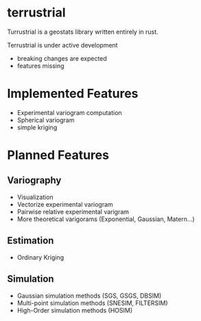 # terrustrial
Turrustrial is a geostats library written entirely in rust.

Terrustrial is under active development 
- breaking changes are expected
- features missing

# Implemented Features
- Experimental variogram computation
- Spherical variogram
- simple kriging

 # Planned Features
 ## Variography
 - Visualization
 - Vectorize experimental variogram
 - Pairwise relative experimental varigram
 - More theoretical varigorams (Exponential, Gaussian, Matern...)
   
 ## Estimation
 - Ordinary Kriging
   
 ## Simulation
 - Gaussian simulation methods (SGS, GSGS, DBSIM)
 - Multi-point simulation methods (SNESIM, FILTERSIM)
 - High-Order simulation methods (HOSIM)

